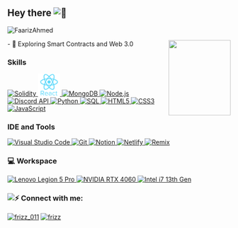 ## Hey there <img src="https://fonts.gstatic.com/s/e/notoemoji/latest/1f44b/512.gif" alt="👋" width="32" height="32">

<p align="left"> <img src="https://komarev.com/ghpvc/?username=FaarizAhmed&label=Profile%20views&color=0e75b6&style=flat" alt="FaarizAhmed" /> </p>

<img align="right" width="140" height="170" src="https://media.discordapp.net/attachments/1033011201610879047/1198631071848337429/F8714164-AD86-478E-8BF3-7CD8318C3F6F-1.gif">                                         
- 🌱 Exploring Smart Contracts and Web 3.0 <br/>

### Skills
<a href="https://soliditylang.org/" target="_blank" rel="noreferrer"> <img height="50" width="50" src="https://img.icons8.com/color/48/000000/solidity.png" alt="Solidity" /> </a>
<a href="https://reactjs.org/" target="_blank" rel="noreferrer"> <img height="50" width="50" src="https://raw.githubusercontent.com/devicons/devicon/master/icons/react/react-original-wordmark.svg" alt="React" /> </a>
<a href="https://www.mongodb.com/" target="_blank" rel="noreferrer"> <img height="50" width="50" src="https://img.icons8.com/color/48/000000/mongodb.png" alt="MongoDB" /> </a>
<a href="https://nodejs.org/" target="_blank" rel="noreferrer"> <img height="50" width="50" src="https://img.icons8.com/color/48/000000/nodejs.png" alt="Node.js" /> </a>
<a href="https://discord.com/developers/docs/intro" target="_blank" rel="noreferrer"> <img height="50" width="50" src="https://img.icons8.com/color/48/000000/discord-logo.png" alt="Discord API" /> </a>
<a href="https://www.python.org/" target="_blank" rel="noreferrer"> <img height="50" width="50" src="https://img.icons8.com/color/48/000000/python.png" alt="Python" /> </a>
<a href="https://www.w3schools.com/sql/" target="_blank" rel="noreferrer"> <img height="50" width="50" src="https://img.icons8.com/color/48/000000/sql.png" alt="SQL" /> </a>
<a href="https://www.w3.org/html/" target="_blank" rel="noreferrer"> <img height="50" width="50" src="https://img.icons8.com/color/48/000000/html-5.png" alt="HTML5" /> </a>
<a href="https://www.w3schools.com/css/" target="_blank" rel="noreferrer"> <img height="50" width="50" src="https://img.icons8.com/color/48/000000/css3.png" alt="CSS3" /> </a>
<a href="https://developer.mozilla.org/en-US/docs/Web/JavaScript" target="_blank" rel="noreferrer"> <img height="50" width="50" src="https://img.icons8.com/color/48/000000/javascript.png" alt="JavaScript" /> </a>
### IDE and Tools 
<a href="https://code.visualstudio.com/" target="_blank" rel="noreferrer"> <img height="50" width="50" src="https://img.icons8.com/color/48/000000/visual-studio-code-2019.png" alt="Visual Studio Code" /> </a>
<a href="https://git-scm.com/" target="_blank" rel="noreferrer"> <img height="50" width="50" src="https://img.icons8.com/color/50/000000/git.png" alt="Git" /> </a>
<a href="https://www.notion.so/" target="_blank" rel="noreferrer"> <img height="50" src="https://img.icons8.com/color/480/null/notion--v1.png" alt="Notion" /> </a>
<a href="https://www.netlify.com/" target="_blank" rel="noreferrer"> <img height="48" width="120" src="https://img.shields.io/badge/Netlify-00C7B7?style=for-the-badge&logo=netlify&logoColor=white" alt="Netlify" /> </a>
<a href="https://remix.ethereum.org/" target="_blank" rel="noreferrer"> <img height="50" src="https://www.archblock.com/poland/assets/images/clients/remix.svg" alt="Remix" /> </a>

### 💻 Workspace
<a href="https://www.lenovo.com/" target="_blank" rel="noreferrer"> <img height="30" src="https://img.shields.io/badge/Lenovo-Legion_5_Pro-000000?style=for-the-badge&logo=lenovo&logoColor=white" alt="Lenovo Legion 5 Pro" /> </a>
<a href="https://www.nvidia.com/" target="_blank" rel="noreferrer"> <img height="30" src="https://img.shields.io/badge/NVIDIA-RTX_4060-76B900?style=for-the-badge&logo=nvidia&logoColor=white" alt="NVIDIA RTX 4060" /> </a>
<a href="https://www.intel.in/" target="_blank" rel="noreferrer"> <img height="30" src="https://img.shields.io/badge/Intel-i7_13th_Gen-ED1C24?style=for-the-badge&logo=intel&logoColor=white" alt="Intel i7 13th Gen" /> </a>

<h3 align="left"> <img src="https://fonts.gstatic.com/s/e/notoemoji/latest/26a1/512.gif" alt="⚡" width="22" height="22"> Connect with me:</h3>
<p align="left">
<a href="https://twitter.com/frizz_011" target="blank"><img align="center" src="https://raw.githubusercontent.com/rahuldkjain/github-profile-readme-generator/master/src/images/icons/Social/twitter.svg" alt="frizz_011" height="30" width="40" /></a>
<a href="https://linkedin.com/in/frizz" target="blank"><img align="center" src="https://raw.githubusercontent.com/rahuldkjain/github-profile-readme-generator/master/src/images/icons/Social/linked-in-alt.svg" alt="frizz" height="30" width="40" /></a>
</p>

